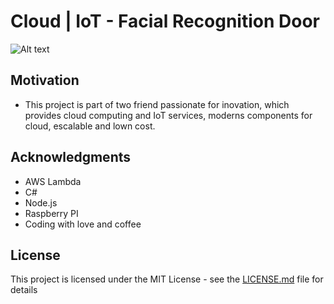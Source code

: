 
# Cloud | IoT - Facial Recognition Door

![Alt text](https://github.com/juniortads/rekognition-face-iot/blob/master/rekognition_iot.jpg "Architecture diagram")

## Motivation

* This project is part of two friend passionate for inovation, which provides cloud computing and IoT services, moderns components for cloud, escalable and lown cost.

## Acknowledgments

* AWS Lambda
* C#
* Node.js
* Raspberry PI
* Coding with love and coffee

## License

This project is licensed under the MIT License - see the [LICENSE.md](https://github.com/juniortads/rekognition-face-iot/blob/master/LICENSE) file for details

